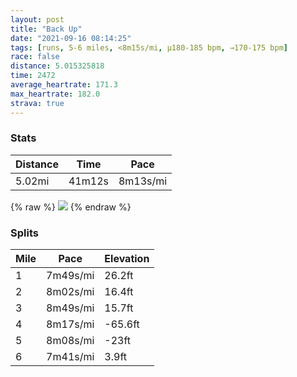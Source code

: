 ```yaml
---
layout: post
title: "Back Up"
date: "2021-09-16 08:14:25"
tags: [runs, 5-6 miles, <8m15s/mi, μ180-185 bpm, →170-175 bpm]
race: false
distance: 5.015325818
time: 2472
average_heartrate: 171.3
max_heartrate: 182.0
strava: true
---
```


### Stats

| Distance | Time | Pace |
|----------|------|------|
|5.02mi|41m12s|8m13s/mi|

{% raw %}
<img src='https://maps.googleapis.com/maps/api/staticmap?maptype=roadmap&path=enc:iawwFhhsbMb@yA@c@@Ir@W?EMKq@Oe@YMUG]AWDQHsA@s@JQ?EJGFId@MJI?_@AIMUIU?GFQb@[DUP@TGCWBQg@q@[]K[QUSg@_@u@MKa@FED{@HW]K{@OSEAe@EUUGWM[i@M}@[Ig@]_@Q?c@SS[w@e@aAAYM]s@[AuAqBa@Be@W[_@YWODg@BQIMYc@q@cASs@k@Mc@]Kk@HKAGGKm@Uk@e@D_@OQKUa@]IAIBUAC]Ko@a@[i@k@?[Ua@I[c@g@Y[a@e@UCG}@U_@a@Q{@YHE_@CCkAe@e@Gk@F[[[IWHYK[a@COk@Y[Ge@g@Ue@a@cBUe@AiAL{@k@[G?B?FKCu@Jo@As@Li@Te@EcBMy@I]Fc@A]BWXe@NmATs@?m@DmACg@De@E_@EIk@k@gAi@i@OgEaC]YmA{AUg@Ei@Oq@Co@DwAJa@Xg@Le@P_@Ha@Bc@Km@y@cB]c@cAo@SEw@i@cAcA]g@EQmAmCQYq@k@m@W_AWoAUc@FULaAr@[DECs@Ag@K]WW]gA{@QSe@{@{@wBWc@e@QUAYB_@NS?m@Si@W}@YcB]g@QaAi@c@Q[OeAs@_@_@S]_@a@Oa@wAsAoAs@i@Og@YgCmBe@u@M[[_AKa@Ii@O[EUDwAJe@HiCBYC_@[u@o@k@s@e@_@a@]Ou@m@{@g@wByAa@M]S[c@Gc@M]aByAeAs@YKS[YQ]Sy@[_@_@SW_Ae@q@m@mAq@CGWWkAi@a@_@@YLc@Hi@Dw@XmA?OXi@Lq@G_@K?OUeAe@o@Om@_@UQ[_@i@Q_@o@_@]k@UOOs@]WWo@UOMi@q@oAo@w@k@s@Ua@W[[_A[eAg@EKC_@r@sDVk@\eAJQA[NSTo@B_@Lm@Vg@TUN_@Lm@@MsAy@EIIg@b@kCRa@b@sAFe@m@m@mAm@a@]_@]]o@e@McAq@o@Qc@[Y]e@Wg@Mq@m@cBgAy@_AIg@@OVaA\}@p@gCRYNg@Js@BIAXI^Qn@ILK\Ej@OVa@`AWZAb@XsA&key=AIzaSyC1MId7bFpkLXNAaYhBSTb8jLyiSqzbDtM&size=800x800&markers=color:yellow|label:S|40.75557,-73.99573&markers=color:green|label:F|40.79443000000007,-73.94164999999988'>
{% endraw %}

### Splits

| Mile | Pace | Elevation |
|------|------|-----------|
|1|7m49s/mi|26.2ft|
|2|8m02s/mi|16.4ft|
|3|8m49s/mi|15.7ft|
|4|8m17s/mi|-65.6ft|
|5|8m08s/mi|-23ft|
|6|7m41s/mi|3.9ft|

